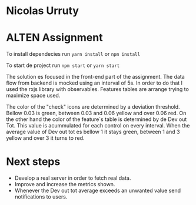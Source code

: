 # Nicolas Urruty

# ALTEN Assignment

To install dependecies run
`yarn install`
or
`npm install`

To start de project run
`npm start`
or
`yarn start`

The solution es focused in the front-end part of the assignment. The data flow from backend is mocked using an interval of 5s. In order to do that I used the rxjs library with observables. Features tables are arrange trying to maximize space used.

The color of the "check" icons are determined by a deviation threshold. Bellow 0.03 is green, between 0.03 and 0.06 yellow and over 0.06 red. On the other hand the color of the feature´s table is determined by de Dev out Tot. This value is acummulated for each control on every interval. When the average value of Dev out tot es bellow 1 it stays green, between 1 and 3 yellow and over 3 it turns to red.

# Next steps

- Develop a real server in order to fetch real data.
- Improve and increase the metrics shown.
- Whenever the Dev out tot average exceeds an unwanted value send notifications to users.
